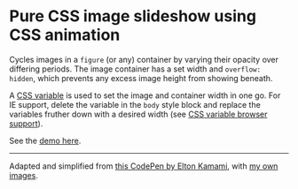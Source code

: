 # Pure CSS image slideshow using CSS animation

Cycles images in a `figure` (or any) container by varying their opacity over differing periods. The image container has a set width and `overflow: hidden`, which prevents any excess image height from showing beneath.

A [CSS variable](https://developer.mozilla.org/en-US/docs/Web/CSS/Using_CSS_variables) is used to set the image and container width in one go. For IE support, delete the variable in the `body` style block and replace the variables fruther down with a desired width (see [CSS variable browser support](https://caniuse.com/#search=variables)).

See the [demo here](https://daveeveritt.github.io/pure-css-image-slideshow/).

---

Adapted and simplified from [this CodePen by Elton Kamami](https://codepen.io/eltonkamami/pen/hjBrE), with [my own images](https://www.flickr.com/photos/daveeveritt/).

